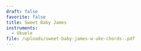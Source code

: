 ```yaml
---
draft: false
favorite: false
title: Sweet Baby James
instruments:
  - Ukuele
file: /uploads/sweet-baby-james-w-uke-chords-.pdf
---
```


